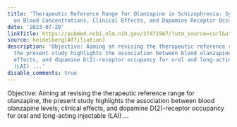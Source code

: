 ```yaml
---
title: 'Therapeutic Reference Range for Olanzapine in Schizophrenia: Systematic Review
  on Blood Concentrations, Clinical Effects, and Dopamine Receptor Occupancy'
date: '2023-07-20'
linkTitle: https://pubmed.ncbi.nlm.nih.gov/37471567/?utm_source=curl&utm_medium=rss&utm_campaign=pubmed-2&utm_content=1FakS-2QOkCT8HsMOQP1bCRQ4YzyumYOmxmF0moLsQ3dFB1E9V&fc=20220326224207&ff=20230720211418&v=2.17.9.post6+86293ac
source: heidelberg[Affiliation]
description: 'Objective: Aiming at revising the therapeutic reference range for olanzapine,
  the present study highlights the association between blood olanzapine levels, clinical
  effects, and dopamine D(2)-receptor occupancy for oral and long-acting injectable
  (LAI) ...'
disable_comments: true
---
```

Objective: Aiming at revising the therapeutic reference range for olanzapine, the present study highlights the association between blood olanzapine levels, clinical effects, and dopamine D(2)-receptor occupancy for oral and long-acting injectable (LAI) ...